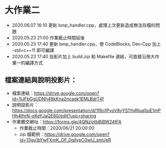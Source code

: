 # 大作業二

- 2020.06.07 16:10 更新 bmp\_handler.cpp，處理上次更新造成無法存檔的問題
- 2020.05.23 21:00 作業截止時間延後
- 2020.05.23 17:40 更新 bmp\_handler.cpp，使 CodeBlocks, Dev-Cpp 加上 -std=c++11 即可編譯
- 2020.05.23 17:40 投影片加上 build.zip 和 Makefile 連結，可直接沿用大作業一的編譯方式


## 檔案連結與說明投影片：

- 檔案連結：https://drive.google.com/open?id=1IJFbGgUDNh48kKna2ncagk1EMLBdrT4f
- 說明投影片：https://docs.google.com/presentation/d/1f6o1PvoV8yYS1YqRIuqSuE1mPHh4thrN-oKeYJaQE80/edit?usp=sharing
- 作業繳交網址：https://forms.gle/4QNzjztbBiBW24tFA
    - 作業截止時間：2020/06/21 20:00:00
    - zip 檔範例：https://drive.google.com/open?id=13gu1bYwFXmK_DF_0qjlypC0wIJ_smUeR

